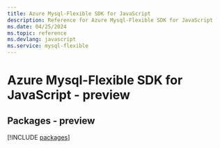 ```yaml
---
title: Azure Mysql-Flexible SDK for JavaScript
description: Reference for Azure Mysql-Flexible SDK for JavaScript
ms.date: 04/25/2024
ms.topic: reference
ms.devlang: javascript
ms.service: mysql-flexible
---
```

# Azure Mysql-Flexible SDK for JavaScript - preview
## Packages - preview
[!INCLUDE [packages](mysql-flexible-index.md)]